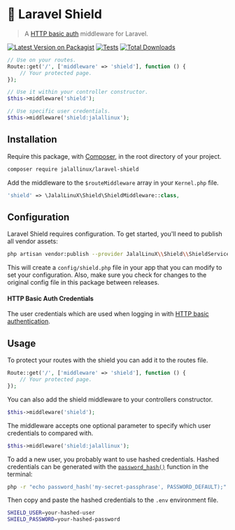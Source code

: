 # 🔑 Laravel Shield

> A [HTTP basic auth](https://en.m.wikipedia.org/wiki/Basic_access_authentication) middleware for Laravel.

[![Latest Version on Packagist](https://img.shields.io/packagist/v/jalallinux/laravel-shield.svg?style=flat-square)](https://packagist.org/packages/jalallinux/laravel-shield)
[![Tests](https://github.com/jalallinux/laravel-shield/actions/workflows/run-tests.yml/badge.svg?branch=main)](https://github.com/jalallinux/laravel-shield/actions/workflows/run-tests.yml)
[![Total Downloads](https://img.shields.io/packagist/dt/jalallinux/laravel-shield.svg?style=flat-square)](https://packagist.org/packages/jalallinux/laravel-shield)

```php
// Use on your routes.
Route::get('/', ['middleware' => 'shield'], function () {
    // Your protected page.
});

// Use it within your controller constructor.
$this->middleware('shield');

// Use specific user credentials.
$this->middleware('shield:jalallinux');
```


## Installation

Require this package, with [Composer](https://getcomposer.org/), in the root directory of your project.

```bash
composer require jalallinux/laravel-shield
```

Add the middleware to the `$routeMiddleware` array in your `Kernel.php` file.

```php
'shield' => \JalalLinuX\Shield\ShieldMiddleware::class,
```

## Configuration

Laravel Shield requires configuration. To get started, you'll need to publish all vendor assets:

```bash
php artisan vendor:publish --provider JalalLinuX\\Shield\\ShieldServiceProvider
```

This will create a `config/shield.php` file in your app that you can modify to set your configuration. Also, make sure you check for changes to the original config file in this package between releases.

#### HTTP Basic Auth Credentials

The user credentials which are used when logging in with [HTTP basic authentication](https://en.m.wikipedia.org/wiki/Basic_access_authentication).

## Usage

To protect your routes with the shield you can add it to the routes file.

```php
Route::get('/', ['middleware' => 'shield'], function () {
    // Your protected page.
});
```

You can also add the shield middleware to your controllers constructor.

```php
$this->middleware('shield');
```

The middleware accepts one optional parameter to specify which user credentials to compared with.

```php
$this->middleware('shield:jalallinux');
```

To add a new user, you probably want to use hashed credentials. Hashed credentials can be generated with the [`password_hash()`](https://secure.php.net/manual/en/function.password-hash.php) function in the terminal:

```sh
php -r "echo password_hash('my-secret-passphrase', PASSWORD_DEFAULT);"
```

Then copy and paste the hashed credentials to the `.env` environment file.

```bash
SHIELD_USER=your-hashed-user
SHIELD_PASSWORD=your-hashed-password
```
